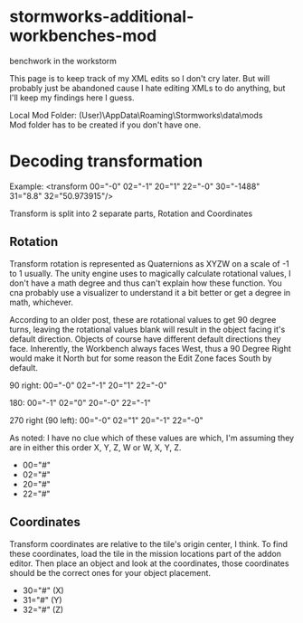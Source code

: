 # stormworks-additional-workbenches-mod
benchwork in the workstorm


This page is to keep track of my XML edits so I don't cry later.
But will probably just be abandoned cause I hate editing XMLs to do anything, but I'll keep my findings here I guess.

Local Mod Folder: (User)\AppData\Roaming\Stormworks\data\mods\
Mod folder has to be created if you don't have one.


# Decoding transformation
Example:
<transform 00="-0" 02="-1" 20="1" 22="-0" 30="-1488" 31="8.8" 32="50.973915"/>

Transform is split into 2 separate parts, Rotation and Coordinates

## Rotation
Transform rotation is represented as Quaternions as XYZW on a scale of -1 to 1 usually. The unity engine uses to magically calculate rotational values, I don't have a math degree and thus can't explain how these function. You cna probably use a visualizer to understand it a bit better or get a degree in math, whichever.

According to an older post, these are rotational values to get 90 degree turns, leaving the rotational values blank will result in the object facing it's default direction. Objects of course have different default directions they face. Inherently, the Workbench always faces West, thus a 90 Degree Right would make it North but for some reason the Edit Zone faces South by default.

90 right:
00="-0" 02="-1" 20="1" 22="-0"

180:
00="-1" 02="0" 20="-0" 22="-1"

270 right (90 left):
00="-0" 02="1" 20="-1" 22="-0"

As noted: I have no clue which of these values are which, I'm assuming they are in either this order X, Y, Z, W or W, X, Y, Z.

- 00="#"
- 02="#"
- 20="#"
- 22="#"

## Coordinates
Transform coordinates are relative to the tile's origin center, I think. To find these coordinates, load the tile in the mission locations part of the addon editor. Then place an object and look at the coordinates, those coordinates should be the correct ones for your object placement.

- 30="#" (X)
- 31="#" (Y)
- 32="#" (Z)

